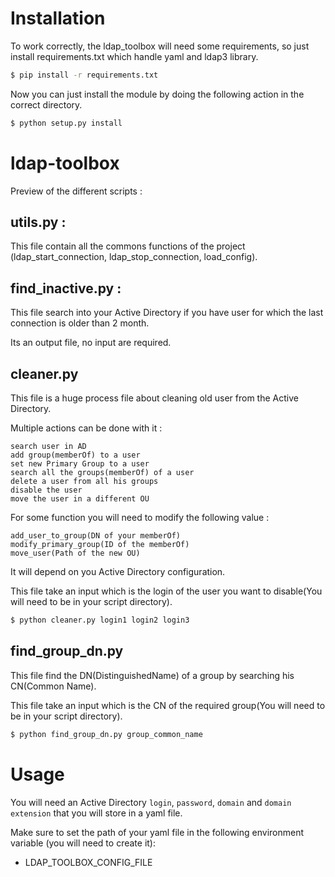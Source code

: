 # Installation

To work correctly, the ldap_toolbox will need some requirements, so just install requirements.txt which handle yaml and ldap3 library.
```bash
$ pip install -r requirements.txt 
```

Now you can just install the module by doing the following action in the correct directory.

```bash
$ python setup.py install 
```


# ldap-toolbox
Preview of the different scripts :

## utils.py :

This file contain all the commons functions of the project (ldap_start_connection, ldap_stop_connection, load_config).

## find_inactive.py :

This file search into your Active Directory if you have user for which the last connection is older than 2 month. 

Its an output file, no input are required.

## cleaner.py

This file is a huge process file about cleaning old user from the Active Directory. 

Multiple actions can be done with it :
                                       
```
search user in AD
add group(memberOf) to a user 
set new Primary Group to a user 
search all the groups(memberOf) of a user 
delete a user from all his groups 
disable the user 
move the user in a different OU 
```                                       

For some function you will need to modify the following value : 

```
add_user_to_group(DN of your memberOf)
modify_primary_group(ID of the memberOf) 
move_user(Path of the new OU)  
```                                                                  

It will depend on you Active Directory configuration.

This file take an input which is the login of the user you want to disable(You will need to be in your script directory).
```bash
$ python cleaner.py login1 login2 login3
```

## find_group_dn.py 

This file find the DN(DistinguishedName) of a group by searching his CN(Common Name).

This file take an input which is the CN of the required group(You will need to be in your script directory).
```bash
$ python find_group_dn.py group_common_name
```

# Usage

You will need an Active Directory `login`, `password`, `domain` and `domain extension` that you will store in a yaml file.

Make sure to set the path of your yaml file in the following environment variable (you will need to create it):

- LDAP_TOOLBOX_CONFIG_FILE



